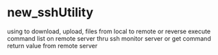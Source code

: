 # new_sshUtility
using to download, upload, files from local to remote or reverse
execute command list on remote server thru ssh
monitor server or get command return value from remote server
